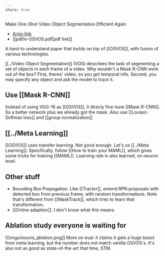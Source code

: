 ```yaml
---
share: true
---
```

Make One-Shot Video Object Segmentation Efficient Again
- [Arxiv link](https://arxiv.org/abs/2012.01866v1)
- [[pdf/e-OSVOS.pdf|pdf link]]

A hard-to understand paper that builds on top of [[OSVOS]], with fusion of various technologies.

[[../Video Object Segmentation]] (VOS) describes the task of segmenting a set of objects in each frame of a video. Why wouldn't a Mask R-CNN work out of the box? First, theres' video, so you got temporal info. Second, you may specify any object and ask the model to track it.

## Use [[Mask R-CNN]]
Instead of using VGG-16 as [[OSVOS]], it direcly fine-tune [[Mask R-CNN]]. So a better network plus we already got the mask. Also use [[Lovász-Softmax loss]] and [[group normalization]]

## [[../Meta Learning]]

[[OSVOS]] uses transfer learning. Not good enough. Let's us [[../Meta Learning]]. Specifically, follow [[How to train your MAML]], which gives some tricks for training [[MAML]]. Learning rate is also learned, on neuron level. 

## Other stuff
- Bounding Box Propagation. Like [[Tractor]], extend RPN proposals with detected box from previous frame, with random transformations. Note that's different from [[MaskTrack]], which tries to learn that transformation.
- [[Online adaption]]. I don't know what this means.

## Ablation study everyone is waiting for
![[imgs/eosvis_ablation.png]]
More on eval: it claims it gets a huge boost from meta learning, but the number does not match vanilla OSVOS's. It's also not as good as state-of-the-art that time, STM. 